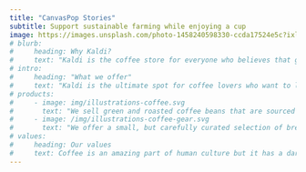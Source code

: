 ```yaml
---
title: "CanvasPop Stories"
subtitle: Support sustainable farming while enjoying a cup
image: https://images.unsplash.com/photo-1458240598330-ccda17524e5c?ixlib=rb-0.3.5&ixid=eyJhcHBfaWQiOjEyMDd9&s=05e58502ded37d19bbf912722b26d21b&auto=format&fit=crop&w=934&q=80
# blurb:
#     heading: Why Kaldi?
#     text: "Kaldi is the coffee store for everyone who believes that great coffee shouldn't just taste good, it should do good too. We source all of our beans directly from small scale sustainable farmers and make sure part of the profits are reinvested in their communities."
# intro:
#     heading: "What we offer"
#     text: "Kaldi is the ultimate spot for coffee lovers who want to learn about their java’s origin and support the farmers that grew it. We take coffee production, roasting and brewing seriously and we’re glad to pass that knowledge to anyone."
# products:
#     - image: img/illustrations-coffee.svg
#       text: "We sell green and roasted coffee beans that are sourced directly from independent farmers and farm cooperatives. We’re proud to offer a variety of coffee beans grown with great care for the environment and local communities. Check our post or contact us directly for current availability."
#     - image: /img/illustrations-coffee-gear.svg
#       text: "We offer a small, but carefully curated selection of brewing gear and tools for every taste and experience level. No matter if you roast your own beans or just bought your first french press, you’ll find a gadget to fall in love with in our shop."
# values:
#     heading: Our values
#     text: Coffee is an amazing part of human culture but it has a dark side too – one of colonialism and mindless abuse of natural resources and human lives. We want to turn this around and return the coffee trade to the drink’s exhilarating, empowering and unifying nature.
---
```


